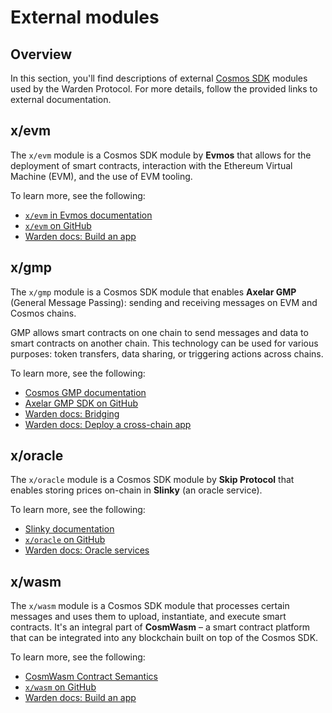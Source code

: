 ﻿---
sidebar_position: 4
---

# External modules

## Overview

In this section, you'll find descriptions of external [Cosmos SDK](https://docs.cosmos.network) modules used by the Warden Protocol. For more details, follow the provided links to external documentation.

## x/evm

The `x/evm` module is a Cosmos SDK module by **Evmos** that allows for the deployment of smart contracts, interaction with the Ethereum Virtual Machine (EVM), and the use of EVM tooling.

To learn more, see the following:

- [`x/evm` in Evmos documentation](https://docs.evmos.org/protocol/modules/evm)
- [`x/evm` on GitHub](https://github.com/evmos/ethermint/tree/v0.22.0/x/evm)
- [Warden docs: Build an app](/build-an-app/introduction)

## x/gmp

The `x/gmp` module is a Cosmos SDK module that enables **Axelar GMP** (General Message Passing): sending and receiving messages on EVM and Cosmos chains.

GMP allows smart contracts on one chain to send messages and data to smart contracts on another chain. This technology can be used for various purposes: token transfers, data sharing, or triggering actions across chains.

To learn more, see the following:

- [Cosmos GMP documentation](https://docs.axelar.dev/dev/cosmos-gmp)
- [Axelar GMP SDK on GitHub](https://github.com/axelarnetwork/axelar-gmp-sdk-solidity)
- [Warden docs: Bridging](/learn/bridging)
- [Warden docs: Deploy a cross-chain app](/build-an-app/deploy-smart-contracts-on-warden/deploy-a-cross-chain-app)

## x/oracle

The `x/oracle` module is a Cosmos SDK module by **Skip Protocol** that enables storing prices on-chain in **Slinky** (an oracle service).

To learn more, see the following:

- [Slinky documentation](https://docs.skip.money/slinky/overview)
- [`x/oracle` on GitHub](https://github.com/skip-mev/slinky/tree/main/x/oracle)
- [Warden docs: Oracle services](/learn/oracle-services)

## x/wasm

The `x/wasm` module is a Cosmos SDK module that processes certain messages and uses them to upload, instantiate, and execute smart contracts. It's an integral part of **CosmWasm** – a smart contract platform that can be integrated into any blockchain built on top of the Cosmos SDK.

To learn more, see the following:

- [CosmWasm Contract Semantics](https://docs.cosmwasm.com/docs/smart-contracts/contract-semantics)
- [`x/wasm` on GitHub](https://github.com/CosmWasm/wasmd/blob/main/x/wasm)
- [Warden docs: Build an app](/build-an-app/introduction)
